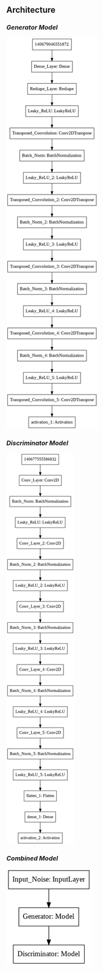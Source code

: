 ## Architecture

### _Generator Model_

![alt text](https://github.com/OverGeek/Face-Generation-Using-DCGANs/blob/master/Model%20Architecture%20transposed_convolutions/generator.png)

### _Discriminator Model_

![alt text](https://github.com/OverGeek/Face-Generation-Using-DCGANs/blob/master/Model%20Architecture%20transposed_convolutions/discriminator.png)

### _Combined Model_

![alt text](https://github.com/OverGeek/Face-Generation-Using-DCGANs/blob/master/Model%20Architecture%20transposed_convolutions/combined.png)
